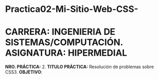 # Practica02-Mi-Sitio-Web-CSS-
# **CARRERA:** INGENIERIA DE SISTEMAS/COMPUTACIÓN. **ASIGNATURA:** HIPERMEDIAL
**NRO. PRÁCTICA:** 2. **TITULO PRÁCTICA:** Resolución de problemas sobre CSS3.
**OBJETIVO**:

